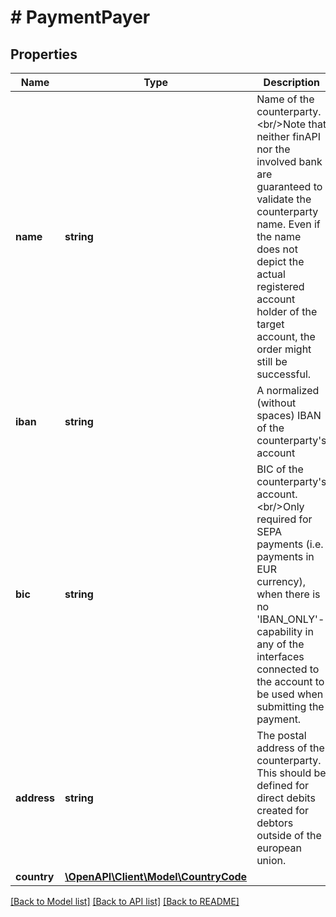 # # PaymentPayer

## Properties

Name | Type | Description | Notes
------------ | ------------- | ------------- | -------------
**name** | **string** | Name of the counterparty.&lt;br/&gt;Note that neither finAPI nor the involved bank are guaranteed to validate the counterparty name. Even if the name does not depict the actual registered account holder of the target account, the order might still be successful. |
**iban** | **string** | A normalized (without spaces) IBAN of the counterparty&#39;s account |
**bic** | **string** | BIC of the counterparty&#39;s account.&lt;br/&gt;Only required for SEPA payments (i.e. payments in EUR currency), when there is no &#39;IBAN_ONLY&#39;-capability in any of the interfaces connected to the account to be used when submitting the payment. | [optional]
**address** | **string** | The postal address of the counterparty. This should be defined for direct debits created for debtors outside of the european union. | [optional]
**country** | [**\OpenAPI\Client\Model\CountryCode**](CountryCode.md) |  | [optional]

[[Back to Model list]](../../README.md#models) [[Back to API list]](../../README.md#endpoints) [[Back to README]](../../README.md)
